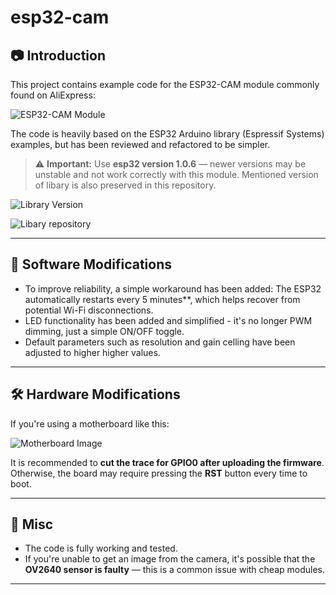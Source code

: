 # esp32-cam

## 📷 Introduction

This project contains example code for the ESP32-CAM module commonly found on AliExpress:

![ESP32-CAM Module](https://github.com/user-attachments/assets/fd8e7177-5787-4752-88bb-a274b01d3d1b)

The code is heavily based on the ESP32 Arduino library (Espressif Systems) examples, but has been reviewed and refactored to be simpler.

> ⚠️ **Important:** Use **esp32 version 1.0.6** — newer versions may be unstable and not work correctly with this module. Mentioned version of libary is also preserved in this repository.

![Library Version](https://github.com/user-attachments/assets/52dd8d03-4888-4fc4-98da-c5acba459686)

![Libary repository](https://github.com/espressif/arduino-esp32)

---

## 🔧 Software Modifications

- To improve reliability, a simple workaround has been added: The ESP32 automatically restarts every 5 minutes**, which helps recover from potential Wi-Fi disconnections.
- LED functionality has been added and simplified - it's no longer PWM dimming, just a simple ON/OFF toggle.
- Default parameters  such as resolution and gain celling have been adjusted to higher higher values.

---

## 🛠️ Hardware Modifications

If you're using a motherboard like this:

![Motherboard Image](https://github.com/user-attachments/assets/78268632-2c51-4234-a0d6-db0731de24a8)

It is recommended to **cut the trace for GPIO0 after uploading the firmware**.  
Otherwise, the board may require pressing the **RST** button every time to boot.

---

## 📝 Misc

- The code is fully working and tested.
- If you're unable to get an image from the camera, it's possible that the **OV2640 sensor is faulty** — this is a common issue with cheap modules.

---

